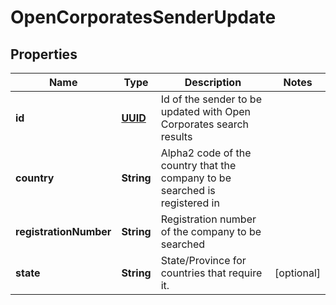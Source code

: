 

# OpenCorporatesSenderUpdate

## Properties

Name | Type | Description | Notes
------------ | ------------- | ------------- | -------------
**id** | [**UUID**](UUID.md) | Id of the sender to be updated with Open Corporates search results | 
**country** | **String** | Alpha2 code of the country that the company to be searched is registered in | 
**registrationNumber** | **String** | Registration number of the company to be searched | 
**state** | **String** | State/Province for countries that require it. |  [optional]



